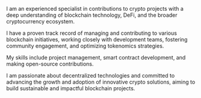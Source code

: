 I am an experienced specialist in contributions to crypto projects with a deep understanding of blockchain technology, DeFi, and the broader cryptocurrency ecosystem.

I have a proven track record of managing and contributing to various blockchain initiatives, working closely with development teams, fostering community engagement, and optimizing tokenomics strategies.

My skills include project management, smart contract development, and making open-source contributions. 

I am passionate about decentralized technologies and committed to advancing the growth and adoption of innovative crypto solutions, aiming to build sustainable and impactful blockchain projects.

